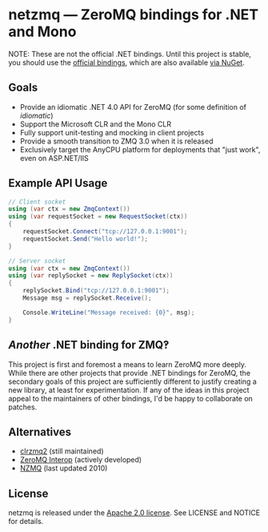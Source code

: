 # netzmq &mdash; ZeroMQ bindings for .NET and Mono

NOTE: These are not the official .NET bindings. Until this project is stable, you should use the [official bindings][clrzmq], which are also available [via NuGet][clrzmq-nuget].

## Goals
* Provide an idiomatic .NET 4.0 API for ZeroMQ (for some definition of *idiomatic*)
* Support the Microsoft CLR and the Mono CLR
* Fully support unit-testing and mocking in client projects
* Provide a smooth transition to ZMQ 3.0 when it is released
* Exclusively target the AnyCPU platform for deployments that "just work", even on ASP.NET/IIS

## Example API Usage

```c#
// Client socket
using (var ctx = new ZmqContext())
using (var requestSocket = new RequestSocket(ctx))
{
    requestSocket.Connect("tcp://127.0.0.1:9001");
    requestSocket.Send("Hello world!");
}

// Server socket
using (var ctx = new ZmqContext())
using (var replySocket = new ReplySocket(ctx))
{
    replySocket.Bind("tcp://127.0.0.1:9001");
    Message msg = replySocket.Receive();

    Console.WriteLine("Message received: {0}", msg);
}
```

## *Another* .NET binding for ZMQ&#x203d;
This project is first and foremost a means to learn ZeroMQ more deeply. While there are other projects that provide .NET bindings for ZeroMQ, the secondary goals of this project are sufficiently different to justify creating a new library, at least for experimentation. If any of the ideas in this project appeal to the maintainers of other bindings, I'd be happy to collaborate on patches.

## Alternatives
* [clrzmq2][clrzmq] (still maintained)
* [ZeroMQ Interop][zeromq-interop] (actively developed)
* [NZMQ][nzmq] (last updated 2010)

## License
netzmq is released under the [Apache 2.0 license][apl]. See LICENSE and NOTICE for details.

[zeromq]: http://www.zeromq.org/
[clrzmq]: https://github.com/zeromq/clrzmq2
[clrzmq-nuget]: http://nuget.org/List/Packages/clrzmq2
[zeromq-interop]: http://zeromq.codeplex.com/
[nzmq]: http://nzmq.codeplex.com/
[apl]: http://www.apache.org/licenses/LICENSE-2.0.html
